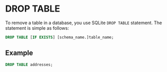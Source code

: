 # DROP TABLE

To remove a table in a database, you use SQLite
`DROP TABLE` statement. The statement is simple as
follows:

```sql
DROP TABLE [IF EXISTS] [schema_name.]table_name;
```

## Example

```sql
DROP TABLE addresses;
```
